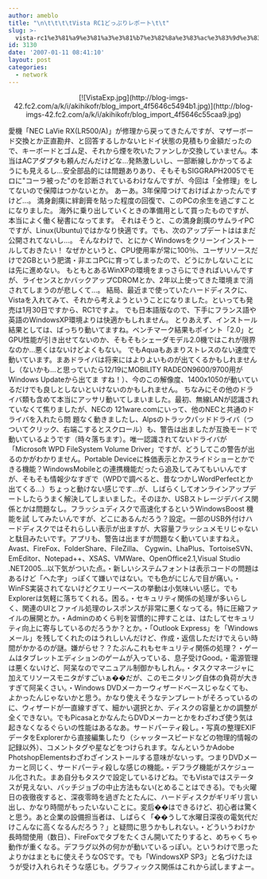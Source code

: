 ```yaml
---
author: ameblo
title: "\n\t\t\t\tVista RC1どっぷりレポート\t\t"
slug: >-
  vista-rc1%e3%81%a9%e3%81%a3%e3%81%b7%e3%82%8a%e3%83%ac%e3%83%9d%e3%83%bc%e3%83%88
id: 3130
date: '2007-01-11 08:41:10'
layout: post
categories:
  - network
---
```


<div align="center">[![VistaExp.jpg](http://blog-imgs-42.fc2.com/a/k/i/akihikofr/blog_import_4f5646c5494b1.jpg)](http://blog-imgs-42.fc2.com/a/k/i/akihikofr/blog_import_4f5646c55caa9.jpg)</div>

愛機「NEC LaVie RX(LR500/A)」が修理から戻ってきたんですが、マザーボード交換とか正直勘弁、と回答するしかないヒドイ状態の見積もり金額だったので、キーボードとゴム足、それから煙を吹いたファンしか交換していません。本当はACアダプタも頼んだんだけどな…発熱激しいし、一部断線しかかってるようにも見えるし…安全部品的には問題ありあり、そもそもSIGGRAPH2005でモロに"コーラ被った"のを診断されているわけなんですが、今回は「全修理」をしてないので保障はつかないとか。 あーあ。3年保障つけておけばよかったんですけど…。 満身創痍に絆創膏を貼った程度の回復で、このPCの余生を過ごすことになりました。 海外に乗り出していくときの準備用として買ったものですが、本当によく働く秘書になってます。 それはそうと、この満身創痍のサムライPCですが、Linux(Ubuntu)ではかなり快適です。でも、次のアップデートははまだ公開されてないし…。 そんなわけで、とにかくWindowsをクリーンインストールしておきたい！ なぜかというと、CPU使用率が常に100％、ユーザリソースだけで2GBという肥満・非エコPCに育ってしまったので、どうにかしないことには先に進めない。 もともとあるWinXPの環境をまっさらにできればいいんですが、ライセンスとかバックアップCDROMとか、2年以上使ってきた環境まで消されてしまうのが悲しくて…。 結局、最近まで使っていたハードディスクに、Vistaを入れてみて、それから考えようということになりました。といっても発売は1月30日ですから、RC1ですよ。 でも日本語版なので、下手にフランス語や英語のWindowsXP環境よりは快適かもしれません。 とりあえず、インストール結果としては、ばっちり動いてますね。ベンチマーク結果もポイント「2.0」とGPU性能が引き出せてないのか、そもそもシェーダモデル2.0機ではこれが限界なのか…悪くはないけどよくもない。 でもAquaもあまりストレスのない速度で動いています。まあドライバは将来にはよりよいものが出てくるかもしれませんし（ないかも...と思っていたら12/19にMOBILITY RADEON9600/9700用がWindows Updateから出てま すね！）、今のこの解像度、1400x1050が動いているだけでも良しとしないといけないのかもしれません。 ちなみにその他のドライバ類も含めて本当にアッサリ動いてしまいました。最初、無線LANが認識されていなくて焦りましたが、NECの 121ware.comにいって、他のNECと共通のドライバを入れたら問 題なく動きましたし、Alpsのトラックパッドドライバ（つついてクリック、右端こするとスクロール）も、警告は出ましたが互換モードで動いているようです（時々落ちます）。唯一認識されてないドライバが「Microsoft WPD FileSystem Volume Driver」ですが、どうしてこの警告が出るのかがわかりません。Portable Deviceに株価表示とかスライドショーとかできる機能？WindowsMobileとの連携機能だったら追及してみてもいいんですが、そもそも情報少なすぎで（WPDで調べると、昔なつかしWordPerfectとか出てくる…）ちょっと動けない感じです…が、しばらくしてオンラインアップデートしたらうまく解決してしまいました。そのほか、USBストレージデバイス関係とかは問題なし。フラッシュディスクで高速化するというWindowsBoost 機能を試 してみたいんですが、どこにあるんだろう？設定。一部のUSB外付けハードディスクではそれらしい表示が出ますが、大容量フラッシュメモリじゃないと駄目みたいです。アプリも、警告は出ますが問題なく動いていますねえ。Avast、FireFox、FolderShare、FileZilla、 Cygwin、LhaPlus、TortoiseSVN、EmEditor、Notepad++、XSAS、VMWare、OpenOffice2.1,Visual Studio .NET2005...以下気がついた点。・新しいシステムフォントは表示コードの問題はあるけど「へた字」っぽくて嫌いではない。でも色がにじんで目が痛い。・WinFS実装されてないけどクエリーベースの挙動は小気味いい感じ。でもExplorerは気軽に落ちてくれる。困る。・セキュリティ関係の処理が多いらしく、関連のUIとファイル処理のレスポンスが非常に悪くなってる。特に圧縮ファイルの展開とか。・Adminのめくら判を習慣的に押すことは、はたしてセキュリティ向上に寄与しているのだろうか？とか。・「Outlook Express」を「Windowsメール」を残してくれたのはうれしいんだけど、作成・返信しただけでえらい時間がかかるのが謎。嫌がらせ？？たぶんこれもセキュリティ関係の処理？・ゲームはタブレットエディションのゲームが入っている、息子受けGood。・電源管理は悪くないけど、阿呆なのでマニュアル制御かもしれん。・タスクマネージャに加えてリソースモニタがすごいぁ��だが、このモニタリング自体の負荷が大きすぎて阿呆くさい。・Windows DVDメーカーウィザードベースじゃなくても、よかったんじゃないかと思う。かなり使えそうなテンプレートがそろっているのに、ウィザードが一直線すぎて、細かい選択とか、ディスクの容量とかの調整が全くできない。でもPicasaとかなんたらDVDメーカーとかをわざわざ使う気は起きなくなるぐらいの性能はあるなあ。サードパーティ殺し。・写真の整理EXIFデータをExplorerから直接編集したり（シャッタースピードなどの物理的情報の記録以外）、コメントタグや星などをつけられます。なんというかAdobe PhotshopElementsわざわざインストールする意味がないっす。つまりDVDメーカーと同じく、サードパーティ殺しな感じの機能。・デフラグ機能がスケジュール化された。まあ自分もタスクで設定しているけどね。でもVistaではステータスが見えない、バッチジョブの中止方法もない(とめることはできる)。でも火曜日の夜徹夜すると、深夜零時を過ぎたとたんに、ハードディスクがギリギリ言い出し、かなり時間がもったいないことに。変后��はできるけど、初心者は驚くと思う。あと企業の設備担当者は、しばらく「��うして水曜日深夜の電気代だけこんなに高くなるんだろう？」と疑問に思うかもしれない。・どういうわけか長時間使用（数日）、FireFoxでタブをたくさん開いてたりすると、めちゃくちゃ動作が重くなる。デフラグ以外の何かが動いているっぽい。というわけで思ったよりかはまともに使えそうなOSです。でも「WindowsXP SP3」と名づけたほうが受け入れられそうな感じも。グラフィックス関係はこれから試しますよー。